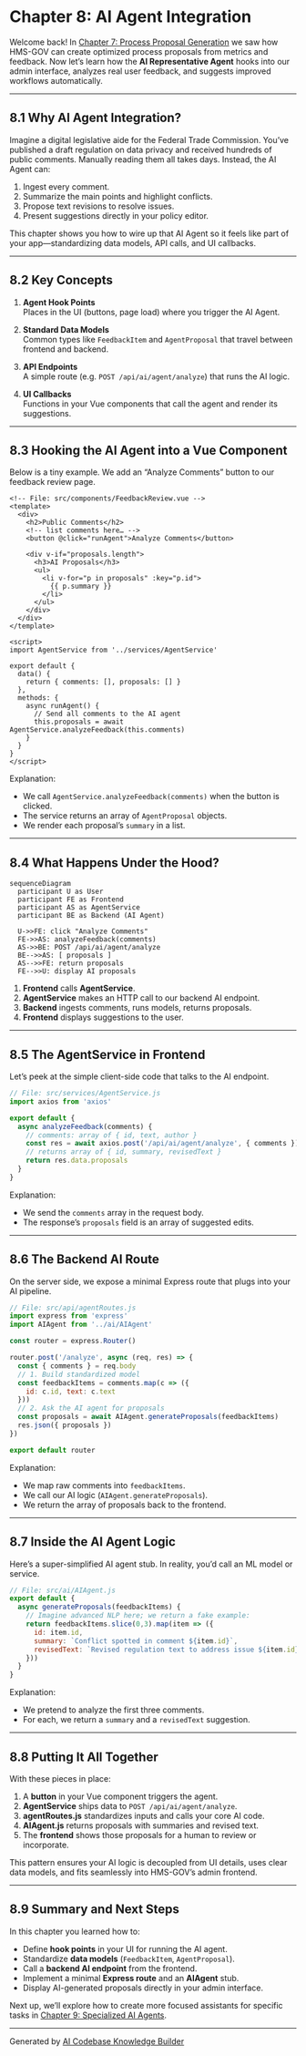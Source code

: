 # Chapter 8: AI Agent Integration

Welcome back! In [Chapter 7: Process Proposal Generation](07_process_proposal_generation_.md) we saw how HMS-GOV can create optimized process proposals from metrics and feedback. Now let’s learn how the **AI Representative Agent** hooks into our admin interface, analyzes real user feedback, and suggests improved workflows automatically.

---

## 8.1 Why AI Agent Integration?

Imagine a digital legislative aide for the Federal Trade Commission. You’ve published a draft regulation on data privacy and received hundreds of public comments. Manually reading them all takes days. Instead, the AI Agent can:

1. Ingest every comment.  
2. Summarize the main points and highlight conflicts.  
3. Propose text revisions to resolve issues.  
4. Present suggestions directly in your policy editor.

This chapter shows you how to wire up that AI Agent so it feels like part of your app—standardizing data models, API calls, and UI callbacks.

---

## 8.2 Key Concepts

1. **Agent Hook Points**  
   Places in the UI (buttons, page load) where you trigger the AI Agent.

2. **Standard Data Models**  
   Common types like `FeedbackItem` and `AgentProposal` that travel between frontend and backend.

3. **API Endpoints**  
   A simple route (e.g. `POST /api/ai/agent/analyze`) that runs the AI logic.

4. **UI Callbacks**  
   Functions in your Vue components that call the agent and render its suggestions.

---

## 8.3 Hooking the AI Agent into a Vue Component

Below is a tiny example. We add an “Analyze Comments” button to our feedback review page.

```vue
<!-- File: src/components/FeedbackReview.vue -->
<template>
  <div>
    <h2>Public Comments</h2>
    <!-- list comments here… -->
    <button @click="runAgent">Analyze Comments</button>

    <div v-if="proposals.length">
      <h3>AI Proposals</h3>
      <ul>
        <li v-for="p in proposals" :key="p.id">
          {{ p.summary }}
        </li>
      </ul>
    </div>
  </div>
</template>

<script>
import AgentService from '../services/AgentService'

export default {
  data() {
    return { comments: [], proposals: [] }
  },
  methods: {
    async runAgent() {
      // Send all comments to the AI agent
      this.proposals = await AgentService.analyzeFeedback(this.comments)
    }
  }
}
</script>
```

Explanation:  
- We call `AgentService.analyzeFeedback(comments)` when the button is clicked.  
- The service returns an array of `AgentProposal` objects.  
- We render each proposal’s `summary` in a list.

---

## 8.4 What Happens Under the Hood?

```mermaid
sequenceDiagram
  participant U as User
  participant FE as Frontend
  participant AS as AgentService
  participant BE as Backend (AI Agent)
  
  U->>FE: click "Analyze Comments"
  FE->>AS: analyzeFeedback(comments)
  AS->>BE: POST /api/ai/agent/analyze
  BE-->>AS: [ proposals ]
  AS-->>FE: return proposals
  FE-->>U: display AI proposals
```

1. **Frontend** calls **AgentService**.  
2. **AgentService** makes an HTTP call to our backend AI endpoint.  
3. **Backend** ingests comments, runs models, returns proposals.  
4. **Frontend** displays suggestions to the user.

---

## 8.5 The AgentService in Frontend

Let’s peek at the simple client-side code that talks to the AI endpoint.

```js
// File: src/services/AgentService.js
import axios from 'axios'

export default {
  async analyzeFeedback(comments) {
    // comments: array of { id, text, author }
    const res = await axios.post('/api/ai/agent/analyze', { comments })
    // returns array of { id, summary, revisedText }
    return res.data.proposals
  }
}
```

Explanation:  
- We send the `comments` array in the request body.  
- The response’s `proposals` field is an array of suggested edits.

---

## 8.6 The Backend AI Route

On the server side, we expose a minimal Express route that plugs into your AI pipeline.

```js
// File: src/api/agentRoutes.js
import express from 'express'
import AIAgent from '../ai/AIAgent'

const router = express.Router()

router.post('/analyze', async (req, res) => {
  const { comments } = req.body
  // 1. Build standardized model
  const feedbackItems = comments.map(c => ({
    id: c.id, text: c.text
  }))
  // 2. Ask the AI agent for proposals
  const proposals = await AIAgent.generateProposals(feedbackItems)
  res.json({ proposals })
})

export default router
```

Explanation:  
- We map raw comments into `feedbackItems`.  
- We call our AI logic (`AIAgent.generateProposals`).  
- We return the array of proposals back to the frontend.

---

## 8.7 Inside the AI Agent Logic

Here’s a super-simplified AI agent stub. In reality, you’d call an ML model or service.

```js
// File: src/ai/AIAgent.js
export default {
  async generateProposals(feedbackItems) {
    // Imagine advanced NLP here; we return a fake example:
    return feedbackItems.slice(0,3).map(item => ({
      id: item.id,
      summary: `Conflict spotted in comment ${item.id}`,
      revisedText: `Revised regulation text to address issue ${item.id}.`
    }))
  }
}
```

Explanation:  
- We pretend to analyze the first three comments.  
- For each, we return a `summary` and a `revisedText` suggestion.

---

## 8.8 Putting It All Together

With these pieces in place:

1. A **button** in your Vue component triggers the agent.  
2. **AgentService** ships data to `POST /api/ai/agent/analyze`.  
3. **agentRoutes.js** standardizes inputs and calls your core AI code.  
4. **AIAgent.js** returns proposals with summaries and revised text.  
5. The **frontend** shows those proposals for a human to review or incorporate.

This pattern ensures your AI logic is decoupled from UI details, uses clear data models, and fits seamlessly into HMS-GOV’s admin frontend.

---

## 8.9 Summary and Next Steps

In this chapter you learned how to:

- Define **hook points** in your UI for running the AI agent.  
- Standardize **data models** (`FeedbackItem`, `AgentProposal`).  
- Call a **backend AI endpoint** from the frontend.  
- Implement a minimal **Express route** and an **AIAgent** stub.  
- Display AI-generated proposals directly in your admin interface.

Next up, we’ll explore how to create more focused assistants for specific tasks in [Chapter 9: Specialized AI Agents](09_specialized_ai_agents_.md).

---

Generated by [AI Codebase Knowledge Builder](https://github.com/The-Pocket/Tutorial-Codebase-Knowledge)